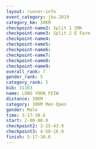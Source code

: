 ```yaml
---
layout: runner-info 
event_category: jbu-2019 
category_km: 30KM 
checkpoint-name2: Split 1 SMK 
checkpoint-name3: Split 2 E Farm 
checkpoint-name4: 
checkpoint-name5: 
checkpoint-name6: 
checkpoint-name7: 
checkpoint-name8: 
checkpoint-name9: 
overall_rank: 7
gender_rank: 5
category_rank: 5
bib: 31163
name: LONG YOON FEIW
distance: 30KM
category: 30KM Men Open
gender: Male
time: 3-17-30.6
start: 2-00-00.0
checkpoint2: 3-25-43.9
checkpoint3: 4-50-16.9
finish: 5-17-30.6
---
```

